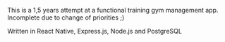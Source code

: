 This is a 1,5 years attempt at a functional training gym management app. Incomplete due to change of priorities ;)

Written in React Native, Express.js, Node.js and PostgreSQL
